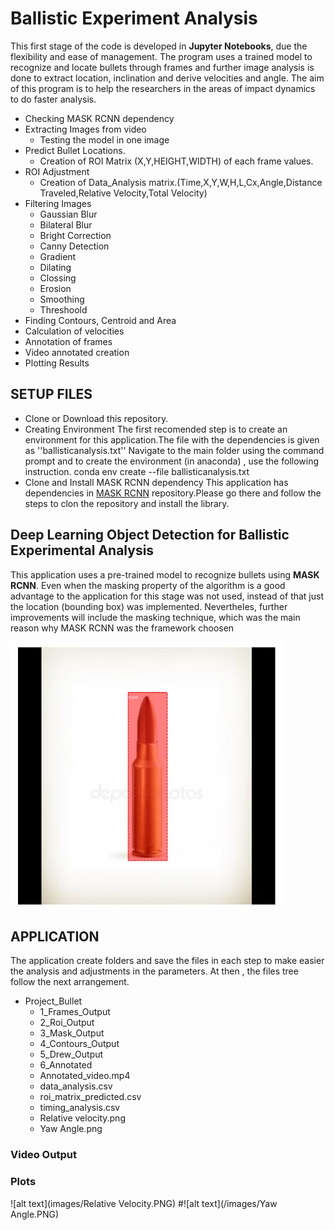 # Ballistic Experiment Analysis
This first stage of the code is developed in **Jupyter Notebooks**, due the flexibility and ease of management. The program uses a trained model to recognize and locate bullets through frames and further image analysis is done to extract location, inclination and derive velocities and angle. The aim of this program is to help the researchers in the areas of impact dynamics to do faster analysis.

* Checking MASK RCNN dependency
* Extracting Images from video
   * Testing the model in one image
* Predict Bullet Locations.
   * Creation of ROI Matrix (X,Y,HEIGHT,WIDTH) of each frame values.
* ROI Adjustment
   * Creation of Data_Analysis matrix.(Time,X,Y,W,H,L,Cx,Angle,Distance Traveled,Relative Velocity,Total Velocity)
* Filtering Images
  * Gaussian Blur
  * Bilateral Blur
  * Bright Correction
  * Canny Detection
  * Gradient 
  * Dilating
  * Clossing
  * Erosion
  * Smoothing
  * Threshoold
* Finding Contours, Centroid and Area
* Calculation of velocities
* Annotation of frames
* Video annotated creation
* Plotting Results
## SETUP FILES
* Clone or Download this repository.
* Creating Environment
The first recomended step is to create an environment for this application.The file with the dependencies is given as ''ballisticanalysis.txt''
Navigate to the main folder using the command prompt and to create the environment (in anaconda) , use the following instruction.
  conda env create --file ballisticanalysis.txt
* Clone and Install MASK RCNN dependency
This application has dependencies in [MASK RCNN](https://github.com/matterport/Mask_RCNN) repository.Please go there and follow the steps to clon the repository and install the library.

## Deep Learning Object Detection for Ballistic Experimental Analysis
This application uses a pre-trained model to recognize bullets using **MASK RCNN**.  Even when the masking property of the algorithm is a good advantage to the application for this stage was not used, instead of that just the location (bounding box) was implemented. Nevertheles, further improvements will include the masking technique, which was the main reason why MASK RCNN was the framework choosen

![alt text](/images/detection_bullet.JPG)

## APPLICATION
The application create folders and save the files in each step to make easier the analysis and adjustments in the parameters. At then , the files tree follow the next arrangement.
* Project_Bullet
  * 1_Frames_Output
  * 2_Roi_Output
  * 3_Mask_Output
  * 4_Contours_Output
  * 5_Drew_Output
  * 6_Annotated
  * Annotated_video.mp4
  * data_analysis.csv
  * roi_matrix_predicted.csv
  * timing_analysis.csv
  * Relative velocity.png
  * Yaw Angle.png
### Video Output
### Plots
![alt text](images/Relative Velocity.PNG)
#![alt text](/images/Yaw Angle.PNG)

